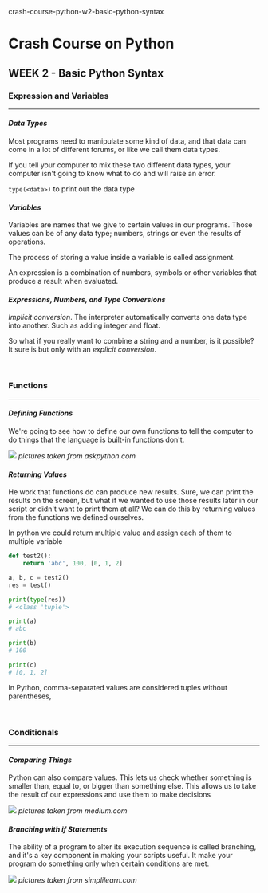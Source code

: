 crash-course-python-w2-basic-python-syntax

# Crash Course on Python
## WEEK 2 - Basic Python Syntax

### **Expression and Variables**
* * *
#### *Data Types*
Most programs need to manipulate some kind of data, and that data can come in a lot of different forums, or like we call them data types. 

If you tell your computer to mix these two different data types, your computer isn't going to know what to do and will raise an error. 

`type(<data>)` to print out the data type

#### *Variables*
Variables are names that we give to certain values in our programs. Those values can be of any data type; numbers, strings or even the results of operations. 

The process of storing a value inside a variable is called assignment. 

An expression is a combination of numbers, symbols or other variables that produce a result when evaluated. 

#### *Expressions, Numbers, and Type Conversions*
*Implicit conversion*. The interpreter automatically converts one data type into another. Such as adding integer and float.

So what if you really want to combine a string and a number, is it possible? It sure is but only with an *explicit conversion*.

<br/>

### **Functions**
* * *
#### *Defining Functions*
We're going to see how to define our own functions to tell the computer to do things that the language is built-in functions don't. 

![](https://cdn.askpython.com/wp-content/uploads/2019/06/python-functions.png)
*pictures taken from askpython.com*

#### *Returning Values*
He work that functions do can produce new results. Sure, we can print the results on the screen, but what if we wanted to use those results later in our script or didn't want to print them at all? We can do this by returning values from the functions we defined ourselves.

In python we could return multiple value and assign each of them to multiple variable

```python
def test2():
    return 'abc', 100, [0, 1, 2]

a, b, c = test2()
res = test()

print(type(res))
# <class 'tuple'>

print(a)
# abc

print(b)
# 100

print(c)
# [0, 1, 2]
```

In Python, comma-separated values are considered tuples without parentheses, 

<br/>

### **Conditionals**
* * *
#### *Comparing Things*
Python can also compare values. This lets us check whether something is smaller than, equal to, or bigger than something else. This allows us to take the result of our expressions and use them to make decisions

![](https://miro.medium.com/max/727/0*-h4Y88JjmLCvPnil.png)
*pictures taken from medium.com*

#### *Branching with if Statements*
The ability of a program to alter its execution sequence is called branching, and it's a key component in making your scripts useful. It make your program do something only when certain conditions are met.

![](https://www.simplilearn.com/ice9/free_resources_article_thumb/c-evenodd.JPG)
*pictures taken from simplilearn.com*
